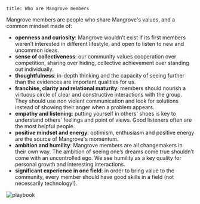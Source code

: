 ```
title: Who are Mangrove members
```

Mangrove members are people who share Mangrove's values, and a common mindset made of:

- **openness and curiosity**: Mangrove wouldn’t exist if its first members weren’t interested in different lifestyle, and open to listen to new and uncommon ideas. 
- **sense of collectiveness**: our community values cooperation over competition, sharing over hiding, collective achievement over standing out individually.
- **thoughtfulness**: in-depth thinking and the capacity of seeing further than the evidences are important qualities for us.
- **franchise, clarity and relational maturity**: members should nourish a virtuous circle of clear and constructive interactions with the group. They should use non violent communication and look for solutions instead of showing their anger when a problem appears.
- **empathy and listening**: putting yourself in others' shoes is key to understand others' feelings and point of views. Good listeners often are the most helpful people.
- **positive mindset and energy**: optimism, enthusiasm and positive energy are the source of Mangrove's momentum. 
- **ambition and humility**: Mangrove members are all changemakers in their own way. The ambition of seeing one’s dreams come true shouldn’t come with an uncontrolled ego. We see humility as a key quality for personal growth and interesting interactions.
- **significant experience in one field**: in order to bring value to the community, every member should have good skills in a field (not necessarily technology!).

![playbook](/images/illustrations/member.gif)
